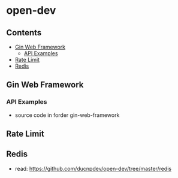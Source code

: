 # open-dev

## Contents

- [Gin Web Framework](#gin-web-framework)
  - [API Examples](#api-examples)
- [Rate Limit](#rate-limit)
- [Redis](#redis)
## Gin Web Framework
### API Examples
- source code in forder gin-web-framework

## Rate Limit

## Redis
- read: https://github.com/ducnpdev/open-dev/tree/master/redis